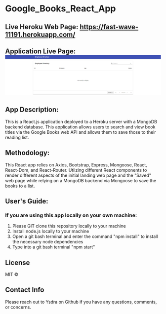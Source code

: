 # Google_Books_React_App

## Live Heroku Web Page: https://fast-wave-11191.herokuapp.com/

## Application Live Page: ![Google Books React App](https://github.com/Ysdra/Employee_Directory/blob/main/Employee%20Directory.PNG)


## App Description:
This is a React.js application deployed to a Heroku server with a MongoDB backend database. This application allows users to search and view book titles via the Google Books web API and allows them to save those to their reading list. 

## Methodology:
This React app relies on Axios, Bootstrap, Express, Mongoose, React, React-Dom, and React-Router. Utilzing different React components to render different aspects of the initial landing web page and the "Saved" web page while relying on a MongoDB backend via Mongoose to save the books to a list. 

## User's Guide:

### If you are using this app locally on your own machine:
1. Please GIT clone this repository locally to your machine
2. Install node.js locally to your machine
3. Open a git bash terminal and enter the command "npm install" to install the necessary node dependencies 
4. Type into a git bash terminal "npm start"


## License 
MIT © 

## Contact Info
Please reach out to Ysdra on Github if you have any questions, comments, or concerns. 
